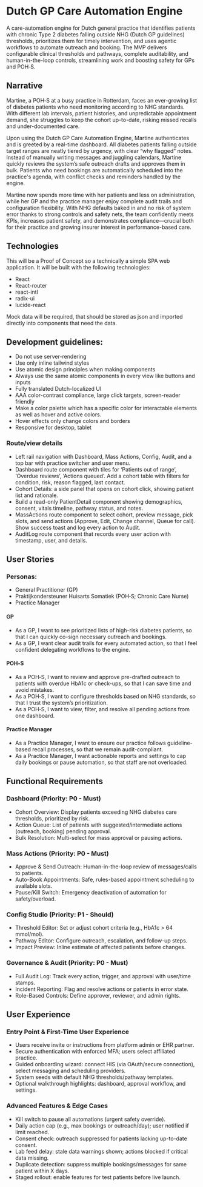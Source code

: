 # Dutch GP Care Automation Engine

A care-automation engine for Dutch general practice that identifies patients with chronic Type 2 diabetes falling outside NHG (Dutch GP guidelines) thresholds, prioritizes them for timely intervention, and uses agentic workflows to automate outreach and booking. The MVP delivers configurable clinical thresholds and pathways, complete auditability, and human-in-the-loop controls, streamlining work and boosting safety for GPs and POH‑S.

## Narrative
Martine, a POH‑S at a busy practice in Rotterdam, faces an ever-growing list of diabetes patients who need monitoring according to NHG standards. With different lab intervals, patient histories, and unpredictable appointment demand, she struggles to keep the cohort up-to-date, risking missed recalls and under-documented care.

Upon using the Dutch GP Care Automation Engine, Martine authenticates and is greeted by a real-time dashboard. All diabetes patients falling outside target ranges are neatly tiered by urgency, with clear “why flagged” notes. Instead of manually writing messages and juggling calendars, Martine quickly reviews the system’s safe outreach drafts and approves them in bulk. Patients who need bookings are automatically scheduled into the practice's agenda, with conflict checks and reminders handled by the engine.

Martine now spends more time with her patients and less on administration, while her GP and the practice manager enjoy complete audit trails and configuration flexibility. With NHG defaults baked in and no risk of system error thanks to strong controls and safety nets, the team confidently meets KPIs, increases patient safety, and demonstrates compliance—crucial both for their practice and growing insurer interest in performance-based care.

## Technologies
This will be a Proof of Concept so a technically a simple SPA web application. It will be built with the following technologies:
- React
- React-router
- react-intl
- radix-ui
- lucide-react

Mock data will be required, that should be stored as json and imported directly into components that need the data.

## Development guidelines:
- Do not use server-rendering
- Use only inline tailwind styles
- Use atomic design principles when making components
- Always use the same atomic components in every view like buttons and inputs
- Fully translated Dutch-localized UI
- AAA color-contrast compliance, large click targets, screen-reader friendly
- Make a color palette which has a specific color for interactable elements as well as hover and active colors.
- Hover effects only change colors and borders
- Responsive for desktop, tablet

### Route/view details
- Left rail navigation with Dashboard, Mass Actions, Config, Audit, and a top bar with practice switcher and user menu.
- Dashboard route component with tiles for ‘Patients out of range’, ‘Overdue reviews’, ‘Actions queued’. Add a cohort table with filters for condition, risk, reason flagged, last contact.
- Cohort Details: a side panel that opens on cohort click, showing patient list and rationale.
- Build a read-only PatientDetail component showing demographics, consent, vitals timeline, pathway status, and notes.
- MassActions route component to select cohort, preview message, pick slots, and send actions (Approve, Edit, Change channel, Queue for call). Show success toast and log every action to Audit.
- AuditLog route component that records every user action with timestamp, user, and details.


## User Stories

### Personas:
- General Practitioner (GP)
- Praktijkondersteuner Huisarts Somatiek (POH‑S; Chronic Care Nurse)
- Practice Manager

#### GP
- As a GP, I want to see prioritized lists of high-risk diabetes patients, so that I can quickly co-sign necessary outreach and bookings.
- As a GP, I want clear audit trails for every automated action, so that I feel confident delegating workflows to the engine.

#### POH‑S
- As a POH‑S, I want to review and approve pre-drafted outreach to patients with overdue HbA1c or check-ups, so that I can save time and avoid mistakes.
- As a POH‑S, I want to configure thresholds based on NHG standards, so that I trust the system’s prioritization.
- As a POH‑S, I want to view, filter, and resolve all pending actions from one dashboard.

#### Practice Manager
- As a Practice Manager, I want to ensure our practice follows guideline-based recall processes, so that we remain audit-compliant.
- As a Practice Manager, I want actionable reports and settings to cap daily bookings or pause automation, so that staff are not overloaded.

## Functional Requirements

### Dashboard (Priority: P0 - Must)
- Cohort Overview: Display patients exceeding NHG diabetes care thresholds, prioritized by risk.
- Action Queue: List of patients with suggested/intermediate actions (outreach, booking) pending approval.
- Bulk Resolution: Multi-select for mass approval or pausing actions.

### Mass Actions (Priority: P0 - Must)
- Approve & Send Outreach: Human-in-the-loop review of messages/calls to patients.
- Auto-Book Appointments: Safe, rules-based appointment scheduling to available slots.
- Pause/Kill Switch: Emergency deactivation of automation for safety/overload.

### Config Studio (Priority: P1 - Should)
- Threshold Editor: Set or adjust cohort criteria (e.g., HbA1c > 64 mmol/mol).
- Pathway Editor: Configure outreach, escalation, and follow-up steps.
- Impact Preview: Inline estimate of affected patients before changes.

### Governance & Audit (Priority: P0 - Must)
- Full Audit Log: Track every action, trigger, and approval with user/time stamps.
- Incident Reporting: Flag and resolve actions or patients in error state.
- Role-Based Controls: Define approver, reviewer, and admin rights.

## User Experience


### Entry Point & First-Time User Experience
- Users receive invite or instructions from platform admin or EHR partner.
- Secure authentication with enforced MFA; users select affiliated practice.
- Guided onboarding wizard: connect HIS (via OAuth/secure connection), select messaging and scheduling providers.
- System seeds with default NHG thresholds/pathway templates.
- Optional walkthrough highlights: dashboard, approval workflow, and settings.

### Advanced Features & Edge Cases
- Kill switch to pause all automations (urgent safety override).
- Daily action cap (e.g., max bookings or outreach/day); user notified if limit reached.
- Consent check: outreach suppressed for patients lacking up-to-date consent.
- Lab feed delay: stale data warnings shown; actions blocked if critical data missing.
- Duplicate detection: suppress multiple bookings/messages for same patient within X days.
- Staged rollout: enable features for test patients before live launch.

